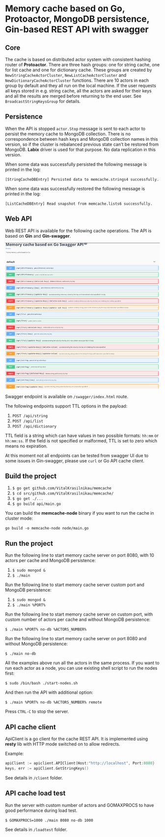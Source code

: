 # Memory cache based on Go, Protoactor, MongoDB persistence, Gin-based REST API with swagger

## Core

The cache is based on distributed actor system with consistent hashing router of **Protoactor**. There are three hash groups: one for string cache, one for list cache and one for dictionary cache. These groups are created by `NewStringCacheActorCluster`, `NewListCacheActorCluster` and `NewDictionaryCacheActorCluster` functions. There are 10 actors in each group by default and they all run on the local machine. If the user requests all keys stored in e.g. string cache, all the actors are asked for their keys and all the results are merged before returning to the end user. See `BroadcastStringKeysGroup` for details.

## Persistence

When the API is stopped `actor.Stop` message is sent to each actor to persist the memory cache to MongoDB collection. There is no correspondence between hash keys and MongoDB collection names in this version, so if the cluster is rebalanced previous state can't be restored from MongoDB. **Labix** driver is used for that purpose. No data replication in this version.

When some data was successfully persisted the following message is printed in the log:

`[StringCacheDBEntry] Persisted data to memcache.strings4 successfully.`

When some data was successfully restored the following message is printed in the log:

`[ListCacheDBEntry] Read snapshot from memcache.lists6 successfully.`

## Web API

Web REST API is available for the following cache operations. The API is based on **Gin** and **Gin-swagger**.

![swagger](https://raw.githubusercontent.com/VitalKrasilnikau/memcache/master/swagger.png)

Swagger endpoint is available on `/swagger/index.html` route.

The following endpoints support TTL options in the payload:

1. `POST /api/string`
1. `POST /api/list`
1. `POST /api/dictionary`

TTL field is a string which can have values in two possible formats: `hh:mm` or `hh:mm:ss`. If the field is not specified or malformed, TTL is set to zero which means no expiration.

At this moment not all endpoints can be tested from swagger UI due to some issues in Gin-swagger, please use `curl` or Go API cache client.

## Build the project

1. `$ go get github.com/VitalKrasilnikau/memcache`
1. `$ cd src/github.com/VitalKrasilnikau/memcache/`
1. `$ go get ./...`
1. `$ go build api/main.go`

You can build the **memcache-node** binary if you want to run the cache in cluster mode:

`go build -o memcache-node node/main.go`

## Run the project

Run the following line to start memory cache server on port 8080, with 10 actors per cache and MongoDB persistence:

1. `$ sudo mongod &`
1. `$ ./main`

Run the following line to start memory cache server custom port and MongoDB persistence:

1. `$ sudo mongod &`
1. `$ ./main %PORT%`

Run the following line to start memory cache server on custom port, with custom number of actors per cache and without MongoDB persistence:

`$ ./main %PORT% no-db %ACTORS_NUMBER%`

Run the following line to start memory cache server on port 8080 and without MongoDB persistence:

`$ ./main no-db`

All the examples above run all the actors in the same process. If you want to run each actor as a node, you can use existing shell script to run the nodes first:

`$ sudo /bin/bash ./start-nodes.sh`

And then run the API with additional option:

`$ ./main %PORT% no-db %ACTORS_NUMBER% remote`

Press `CTRL-C` to stop the server.

## API cache client

ApiClient is a go client for the cache REST API. It is implemented using **resty** lib with HTTP mode switched on to allow redirects.

Example:

```go
apiClient := apiclient.APIClient{Host:"http://localhost", Port:8080}
keys, err := apiClient.GetStringKeys()
```

See details in `/client` folder.

## API cache load test

Run the server with custom number of actors and GOMAXPROCS to have good performance during load test.

`$ GOMAXPROCS=1000 ./main 8080 no-db 1000`

See details in `/loadtest` folder.